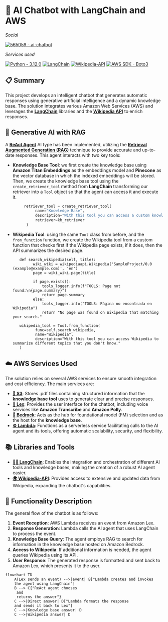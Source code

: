 # 🤖 AI Chatbot with LangChain and AWS

_Social_

[![565059 - ai-chatbot](https://img.shields.io/badge/565059-000000?logo=github&logoColor=ffffff)](https://github.com/565059 "Go to 565059's GitHub")

_Services used_

[![Python - 3.12.0](https://img.shields.io/static/v1?label=Python&message=v3.12.0&color=3776AB&labelColor=3776AB&logo=python&logoColor=ffffff)](https://www.python.org/downloads/release/python-3120/ "Go to Python") [![LangChain](https://img.shields.io/badge/🦜️🔗Langchain-v0.2.3-1C3C3C?&labelColor=1C3C3C)](https://github.com/langchain-ai "Go to LangChain") [![Wikipedia-API](https://img.shields.io/badge/Wikipedia--API-v0.6.8-000000?logo=wikipedia&logoColor=ffffff&labelColor=000000)](https://github.com/martin-majlis/Wikipedia-API "Go to Wikipedia-API") [![AWS SDK - Boto3](https://img.shields.io/badge/Boto3-v1.34.124-232f3e?logo=amazonwebservices&logoColor=ffffff&labelColor=232f3e)](https://github.com/boto/boto3 "Go to Boto3") 

## 📋 Summary

This project develops an intelligent chatbot that generates automatic responses using generative artificial intelligence and a dynamic knowledge base. The solution integrates various Amazon Web Services (AWS) and leverages the [**LangChain**](https://github.com/langchain-ai/langchain "Go to LangChain") libraries and the [**Wikipedia API**](https://github.com/martin-majlis/Wikipedia-API "Go to Wikipedia-API") to enrich responses.

## 🤔 Generative AI with RAG

A [**ReAct Agent**](https://react-lm.github.io/ "Go to ReAct Agent explanation") AI type has been implemented, utilizing the [**Retrieval Augmented Generation (RAG)**](https://aws.amazon.com/what-is/retrieval-augmented-generation/ "Go to RAG explanation") technique to provide accurate and up-to-date responses. This agent interacts with two key tools:

* **Knowledge Base Tool**: we first create the knowledge base using **Amazon Titan Embeddings** as the embeddings model and **Pinecone** as the vector database in which the indexed embeddings will be stored. Then, we create the knowledge base tool using the `create_retriever_tool` method from **LangChain** transforming our retriever into a `Tool` object so that the agent can access it and execute it.

  ```python
       retriever_tool = create_retriever_tool(
            name="Knowledge Base",
            description="With this tool you can access a custom knowledge base.",
            retriever=kb_retriever
        )
  ```

* **Wikipedia Tool**: using the same `Tool` class from before, and the `from_function` function, we create the Wikipedia tool from a custom function that checks first if the Wikipedia page exists, if it does, then the API summarizes the desired page.


         def search_wikipedia(self, title):
               wiki_wiki = wikipediaapi.Wikipedia('SampleProject/0.0 (example@example.com)', 'en')
               page = wiki_wiki.page(title)
        
               if page.exists():
                   tools_logger.info(f"TOOLS: Page not found:\n{page.summary}")
                   return page.summary 
               else:
                   tools_logger.info("TOOLS: Página no encontrada en Wikipedia")
                   return "No page was found on Wikipedia that matching your search."
  
         wikipedia_tool = Tool.from_function(
                func=self.search_wikipedia,
                name="Wikipedia",
                description="With this tool you can access Wikipedia to summarize different topics that you don't know."
         )

## ☁️ AWS Services Used

The solution relies on several AWS services to ensure smooth integration and cost efficiency. The main services are:

* [**📁 S3**](https://aws.amazon.com/s3 "Go to Amazon S3"): Stores .pdf files containing structured information that the **knowledge base tool** uses to generate clear and precise responses.
* [**💬 Lex**](https://aws.amazon.com/lex/ "Go to Amazon Lex"): Provides the user interface for the chatbot, including voice services like **Amazon Transcribe** and **Amazon Polly**.
* [**🧠 Bedrock**](https://aws.amazon.com/bedrock/ "Go to Amazon Bedrock"): Acts as the hub for foundational model (FM) selection and as the host for the **knowledge base**.
* [**⚙ Lambda**](https://aws.amazon.com/lambda/ "Go to Amazon Lambda"): Functions as a serverless service facilitating calls to the AI agent and its tools, offering automatic scalability, security, and flexibility.

## 📚 Libraries and Tools

* [**🦜️🔗 LangChain**](https://github.com/langchain-ai/langchain "Go to LangChain repository"): Enables the integration and orchestration of different AI tools and knowledge bases, making the creation of a robust AI agent easier.
* [**🌍 Wikipedia-API**](https://github.com/martin-majlis/Wikipedia-API "Go to Wikipedia-API repository"): Provides access to extensive and updated data from Wikipedia, expanding the chatbot's capabilities.

## 🚀 Functionality Description

The general flow of the chatbot is as follows:

1. **Event Reception**: AWS Lambda receives an event from Amazon Lex.
2. **Response Generation**: Lambda calls the AI agent that uses LangChain to process the event.
3. **Knowledge Base Query**: The agent employs RAG to search for information in the knowledge base hosted on Amazon Bedrock.
4. **Access to Wikipedia**: If additional information is needed, the agent queries Wikipedia using its API.
5. **User Response**: The generated response is formatted and sent back to Amazon Lex, which presents it to the user.

```mermaid
flowchart TD
    A(Lex sends an event) -->|event| B["Lambda creates and invokes 
    the agent using LangChain"]
    B --> C{"ReAct agent chooses
     and 
     returns the answer"}
    C -->|Direct answer| D["Lambda formats the response 
    and sends it back to Lex"]
    C -->|Knowledge base answer| D
    C -->|Wikipedia answer| D
```
